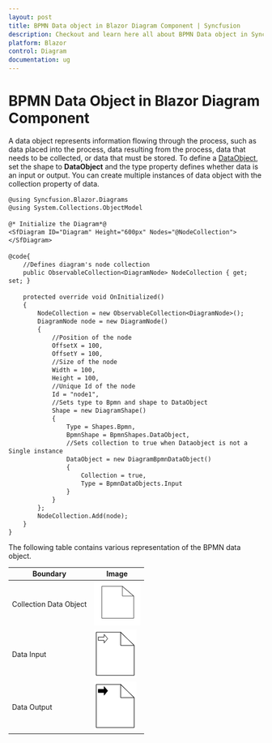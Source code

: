 ```yaml
---
layout: post
title: BPMN Data object in Blazor Diagram Component | Syncfusion
description: Checkout and learn here all about BPMN Data object in Syncfusion Blazor Diagram component and much more.
platform: Blazor
control: Diagram
documentation: ug
---
```


# BPMN Data Object in Blazor Diagram Component

A data object represents information flowing through the process, such as data placed into the process, data resulting from the process, data that needs to be collected, or data that must be stored. To define a [DataObject](https://help.syncfusion.com/cr/blazor/Syncfusion.Blazor.Diagrams.DiagramShape.html#Syncfusion_Blazor_Diagrams_DiagramShape_DataObject), set the shape to **DataObject** and the type property defines whether data is an input or output. You can create multiple instances of data object with the collection property of data.

```cshtml
@using Syncfusion.Blazor.Diagrams
@using System.Collections.ObjectModel

@* Initialize the Diagram*@
<SfDiagram ID="Diagram" Height="600px" Nodes="@NodeCollection">
</SfDiagram>

@code{
    //Defines diagram's node collection
    public ObservableCollection<DiagramNode> NodeCollection { get; set; }

    protected override void OnInitialized()
    {
        NodeCollection = new ObservableCollection<DiagramNode>();
        DiagramNode node = new DiagramNode()
        {
            //Position of the node
            OffsetX = 100,
            OffsetY = 100,
            //Size of the node
            Width = 100,
            Height = 100,
            //Unique Id of the node
            Id = "node1",
            //Sets type to Bpmn and shape to DataObject
            Shape = new DiagramShape()
            {
                Type = Shapes.Bpmn,
                BpmnShape = BpmnShapes.DataObject,
                //Sets collection to true when Dataobject is not a Single instance
                DataObject = new DiagramBpmnDataObject()
                {
                    Collection = true,
                    Type = BpmnDataObjects.Input
                }
            }
        };
        NodeCollection.Add(node);
    }
}
```

The following table contains various representation of the BPMN data object.

| Boundary | Image |
| -------- | -------- |
| Collection Data Object | ![Collection Data BPMN Shape](../images/Dataobject.png) |
| Data Input | ![Data Input BPMN Shape](../images/DataInput.png) |
| Data Output | ![Data Output BPMN Shape](../images/DataOutput.png) |